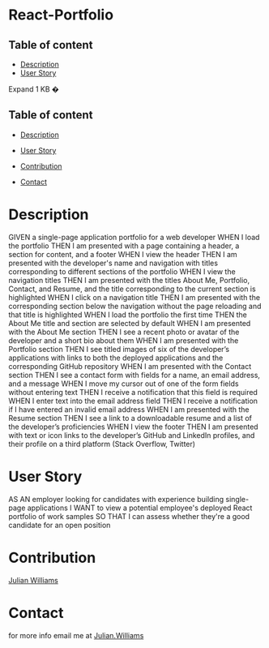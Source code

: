 # React-Portfolio

## Table of content
- [Description](#description)
- [User Story](#user-story)
 
Expand
1 KB
�

 
## Table of content
- [Description](#description)
- [User Story](#user-story)
 
- [Contribution](#contribution)
- [Contact](#contact)
 
# Description

GIVEN a single-page application portfolio for a web developer
WHEN I load the portfolio
THEN I am presented with a page containing a header, a section for content, and a footer
WHEN I view the header
THEN I am presented with the developer's name and navigation with titles corresponding to different sections of the portfolio
WHEN I view the navigation titles
THEN I am presented with the titles About Me, Portfolio, Contact, and Resume, and the title corresponding to the current section is highlighted
WHEN I click on a navigation title
THEN I am presented with the corresponding section below the navigation without the page reloading and that title is highlighted
WHEN I load the portfolio the first time
THEN the About Me title and section are selected by default
WHEN I am presented with the About Me section
THEN I see a recent photo or avatar of the developer and a short bio about them
WHEN I am presented with the Portfolio section
THEN I see titled images of six of the developer’s applications with links to both the deployed applications and the corresponding GitHub repository
WHEN I am presented with the Contact section
THEN I see a contact form with fields for a name, an email address, and a message
WHEN I move my cursor out of one of the form fields without entering text
THEN I receive a notification that this field is required
WHEN I enter text into the email address field
THEN I receive a notification if I have entered an invalid email address
WHEN I am presented with the Resume section
THEN I see a link to a downloadable resume and a list of the developer’s proficiencies
WHEN I view the footer
THEN I am presented with text or icon links to the developer’s GitHub and LinkedIn profiles, and their profile on a third platform (Stack Overflow, Twitter) 

 
# User Story
 
AS AN employer looking for candidates with experience building single-page applications
I WANT to view a potential employee's deployed React portfolio of work samples
SO THAT I can assess whether they're a good candidate for an open position
 
 
# Contribution
[Julian Williams](https://github.com/ju1Williams)
 
# Contact
for more info email me at [Julian.Williams](williamsmjulian@gmail.com)
